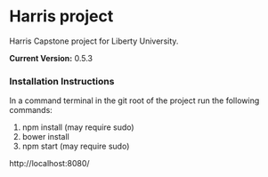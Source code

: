 # Harris project

Harris Capstone project for Liberty University.

**Current Version:** 0.5.3

### Installation Instructions
In a command terminal in the git root of the project run the following commands:

1. npm install (may require sudo)
2. bower install
3. npm start (may require sudo)

http://localhost:8080/
